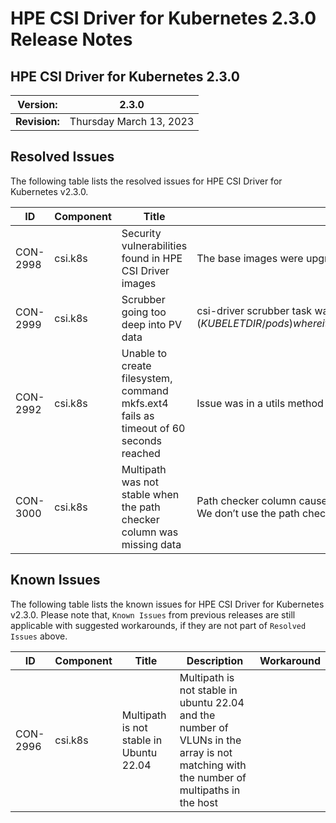 # HPE CSI Driver for Kubernetes 2.3.0 Release Notes

## HPE CSI Driver for Kubernetes 2.3.0

| **Version:** |2.3.0|
|--------------|-----|
| **Revision:** | Thursday March 13, 2023 |

## Resolved Issues

The following table lists the resolved issues for HPE CSI Driver for Kubernetes v2.3.0.

|ID|Component |Title|Resolution|
|--|---------|-----|-----------|
|CON-2998|csi.k8s|Security vulnerabilities found in HPE CSI Driver images|The base images were upgraded from ubi-minimal:8.6 to ubi-minimal:9.1.0-1793, which fixes majority of the security vulnerabilities identified in CSI driver 2.2.0|
|CON-2999|csi.k8s|Scrubber going too deep into PV data|csi-driver scrubber task walking the whole PV filesystems ($KUBELETDIR/pods) where it only needs to find ephemeral_data.json files at a specific depth ($KUBELETDIR/pods/$POD/volumes/kubernetes.io~csi/$PVC/ephemeral_data.json)|
|CON-2992|csi.k8s|Unable to create filesystem, command mkfs.ext4 fails as timeout of 60 seconds reached|Issue was in a utils method where the commnd execution method was recieving an incorret timeout value for creating filesystems|
|CON-3000|csi.k8s|Multipath was not stable when the path checker column was missing data|Path checker column caused the `multipathd show paths format “<wildcards>”` command to fail silently when the column was either missing data or was orphaned. We don’t use the path checker column in the output and the fix is simply to replace the wildcard with something else that always return data|

## Known Issues

The following table lists the known issues for HPE CSI Driver for Kubernetes v2.3.0. Please note that, `Known Issues` from previous releases are still applicable with suggested workarounds, if they are not part of `Resolved Issues` above.

|ID|Component |Title|Description|Workaround|
|--|---------|-----|-----------|----------|
|CON-2996|csi.k8s|Multipath is not stable in Ubuntu 22.04| Multipath is not stable in ubuntu 22.04 and the number of VLUNs in the array is not matching with the number of multipaths in the host||
